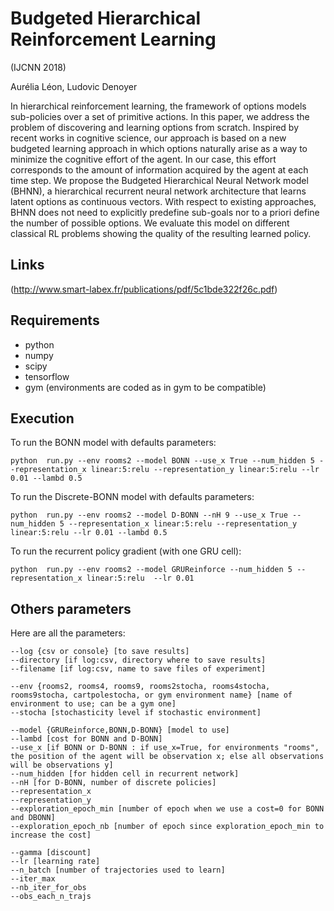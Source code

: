 # Budgeted Hierarchical Reinforcement Learning
(IJCNN 2018)

Aurélia Léon, Ludovic Denoyer

In hierarchical reinforcement learning, the framework of options models sub-policies over a set of primitive actions. In this paper, we address the problem of discovering and learning options from scratch. Inspired by recent works in cognitive science, our approach is based on a new budgeted learning approach in which options naturally arise as a way to minimize the cognitive effort of the agent. In our case, this effort corresponds to the amount of information acquired by the agent at each time step. We propose the Budgeted Hierarchical Neural Network model (BHNN), a hierarchical recurrent neural network architecture that learns latent options as continuous vectors. With respect to existing approaches, BHNN does not need to explicitly predefine sub-goals nor to a priori define the number of possible options. We evaluate this model on different classical RL problems showing the quality of the resulting learned policy.

## Links

(http://www.smart-labex.fr/publications/pdf/5c1bde322f26c.pdf)

## Requirements

* python
* numpy
* scipy
* tensorflow
* gym (environments are coded as in gym to be compatible)

## Execution

To run the BONN model with defaults parameters:
```
python  run.py --env rooms2 --model BONN --use_x True --num_hidden 5 --representation_x linear:5:relu --representation_y linear:5:relu --lr 0.01 --lambd 0.5
```

To run the Discrete-BONN model with defaults parameters:
```
python  run.py --env rooms2 --model D-BONN --nH 9 --use_x True --num_hidden 5 --representation_x linear:5:relu --representation_y linear:5:relu --lr 0.01 --lambd 0.5
```

To run the recurrent policy gradient (with one GRU cell):
```
python  run.py --env rooms2 --model GRUReinforce --num_hidden 5 --representation_x linear:5:relu  --lr 0.01
```


## Others parameters
Here are all the parameters:
```
--log {csv or console} [to save results]
--directory [if log:csv, directory where to save results]
--filename [if log:csv, name to save files of experiment]

--env {rooms2, rooms4, rooms9, rooms2stocha, rooms4stocha, rooms9stocha, cartpolestocha, or gym environment name} [name of environment to use; can be a gym one]
--stocha [stochasticity level if stochastic environment]

--model {GRUReinforce,BONN,D-BONN} [model to use]
--lambd [cost for BONN and D-BONN]
--use_x [if BONN or D-BONN : if use_x=True, for environments "rooms", the position of the agent will be observation x; else all observations will be observations y]
--num_hidden [for hidden cell in recurrent network]
--nH [for D-BONN, number of discrete policies]
--representation_x 
--representation_y 
--exploration_epoch_min [number of epoch when we use a cost=0 for BONN and DBONN]
--exploration_epoch_nb [number of epoch since exploration_epoch_min to increase the cost]

--gamma [discount]
--lr [learning rate]
--n_batch [number of trajectories used to learn]
--iter_max 
--nb_iter_for_obs 
--obs_each_n_trajs
```
